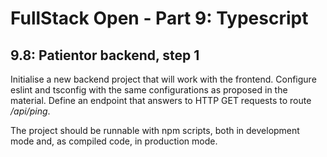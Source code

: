 # FullStack Open - Part 9: Typescript

## 9.8: Patientor backend, step 1

Initialise a new backend project that will work with the frontend. Configure eslint and tsconfig with the same configurations as proposed in the material. Define an endpoint that answers to HTTP GET requests to route _/api/ping_.

The project should be runnable with npm scripts, both in development mode and, as compiled code, in production mode.
